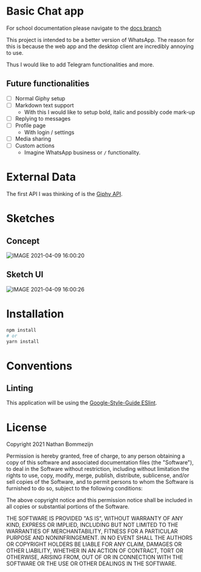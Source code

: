 # Basic Chat app

For school documentation please navigate to the [docs branch](https://github.com/dewarian/real-time-web-2021/tree/docs)

This project is intended to be a better version of WhatsApp. The reason for this is because the web app and the desktop client are incredibly annoying to use.

Thus I would like to add Telegram functionalities and more.

## Future functionalities

- [ ] Normal Giphy setup
- [ ] Markdown text support
  - With this I would like to setup bold, italic and possibly code mark-up
- [ ] Replying to messages
- [ ] Profile page
  - With login / settings
- [ ] Media sharing
- [ ] Custom actions
  - Imagine WhatsApp business or `/` functionality.

# External Data

The first API I was thinking of is the [Giphy API](https://developers.giphy.com/docs/sdk#design-guidelines).

# Sketches

## Concept

![IMAGE 2021-04-09 16:00:20](https://user-images.githubusercontent.com/13199349/114191420-afbe9880-994c-11eb-9e5b-4a30408cefe0.jpg)

## Sketch UI

![IMAGE 2021-04-09 16:00:26](https://user-images.githubusercontent.com/13199349/114191437-b3521f80-994c-11eb-89f1-aae1bb58a7f4.jpg)

# Installation

```BASH
npm install
# or
yarn install
```

# Conventions

## Linting

This application will be using the [Google-Style-Guide ESlint](https://github.com/google/eslint-config-google).

# License

Copyright 2021 Nathan Bommezijn

Permission is hereby granted, free of charge, to any person obtaining a copy of this software and associated documentation files (the "Software"), to deal in the Software without restriction, including without limitation the rights to use, copy, modify, merge, publish, distribute, sublicense, and/or sell copies of the Software, and to permit persons to whom the Software is furnished to do so, subject to the following conditions:

The above copyright notice and this permission notice shall be included in all copies or substantial portions of the Software.

THE SOFTWARE IS PROVIDED "AS IS", WITHOUT WARRANTY OF ANY KIND, EXPRESS OR IMPLIED, INCLUDING BUT NOT LIMITED TO THE WARRANTIES OF MERCHANTABILITY, FITNESS FOR A PARTICULAR PURPOSE AND NONINFRINGEMENT. IN NO EVENT SHALL THE AUTHORS OR COPYRIGHT HOLDERS BE LIABLE FOR ANY CLAIM, DAMAGES OR OTHER LIABILITY, WHETHER IN AN ACTION OF CONTRACT, TORT OR OTHERWISE, ARISING FROM, OUT OF OR IN CONNECTION WITH THE SOFTWARE OR THE USE OR OTHER DEALINGS IN THE SOFTWARE.
